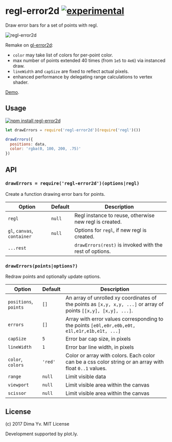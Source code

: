 # regl-error2d [![experimental](https://img.shields.io/badge/stability-unstable-green.svg)](http://github.com/badges/stability-badges)

Draw error bars for a set of points with regl.

![regl-error2d](https://github.com/dfcreative/regl-error2d/blob/master/preview.png?raw=true)

Remake on [gl-error2d](https://github.com/gl-vis/gl-error2d):

* `color` may take list of colors for per-point color.
* max number of points extended 40 times (from `1e5` to `4e6`) via instanced draw.
* `lineWidth` and `capSize` are fixed to reflect actual pixels.
* enhanced performance by delegating range calculations to vertex shader.

[Demo](https://dfcreative.github.io/regl-error2d).

## Usage

[![npm install regl-error2d](https://nodei.co/npm/regl-error2d.png?mini=true)](https://npmjs.org/package/regl-error2d/)

```js
let drawErrors = require('regl-error2d')(require('regl')())

drawErrors({
  positions: data,
  color: 'rgba(0, 100, 200, .75)'
})
```

## API

### `drawErrors = require('regl-error2d')(options|regl)`

Create a function drawing error bars for points.

Option | Default | Description
---|---|---
`regl` | `null` | Regl instance to reuse, otherwise new regl is created.
`gl`, `canvas`, `container` | `null` | Options for `regl`, if new regl is created.
`...rest` | | `drawErrors(rest)` is invoked with the rest of options.

### `drawErrors(points|options?)`

Redraw points and optionally update options.

Option | Default | Description
---|---|---
`positions`, `points` | `[]` | An array of unrolled xy coordinates of the points as `[x,y, x,y, ...]` or array of points `[[x,y], [x,y], ...]`.
`errors` | `[]` | Array with error values corresponding to the points `[e0l,e0r,e0b,e0t, e1l,e1r,e1b,e1t, ...]`
`capSize` | `5` | Error bar cap size, in pixels
`lineWidth` | `1` | Error bar line width, in pixels
`color`, `colors` | `'red'` | Color or array with colors. Each color can be a css color string or an array with float `0..1` values.
`range` | `null` | Limit visible data
`viewport` | `null` | Limit visible area within the canvas
`scissor` | `null` | Limit visible area within the canvas

## License

(c) 2017 Dima Yv. MIT License

Development supported by plot.ly.
